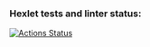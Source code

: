### Hexlet tests and linter status:
[![Actions Status](https://github.com/Slpncrg/python-project-50/actions/workflows/hexlet-check.yml/badge.svg)](https://github.com/Slpncrg/python-project-50/actions)